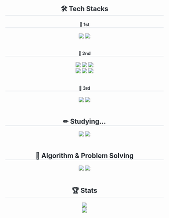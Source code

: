 <div align= "center">
    <h2 style="border-bottom: 1px solid #d8dee4; color: #282d33;"> 🛠️ Tech Stacks </h2>
    <div style="margin: 0 auto; text-align: center;" align= "center">
        <div>
            <h4 style="border-bottom: 1px solid #d8dee4; color: #282d33;"> 🥇 1st </h4>
            <img src="https://img.shields.io/badge/Python-3776AB?style=for-the-badge&logo=Python&logoColor=white">
            <img src="https://img.shields.io/badge/Java-007396?style=for-the-badge&logo=Java&logoColor=white">
        </div>
        <br>
        <div>
            <h4 style="border-bottom: 1px solid #d8dee4; color: #282d33;"> 🥈 2nd </h4>
            <img src="https://img.shields.io/badge/C++-00599C?style=for-the-badge&logo=C%2B%2B&logoColor=white">
            <img src="https://img.shields.io/badge/kotlin-%237F52FF?style=for-the-badge&logo=kotlin&logoColor=white">
            <img src="https://img.shields.io/badge/MariaDB-003545?style=for-the-badge&logo=mariadb&logoColor=white">
            <br>
            <img src="https://img.shields.io/badge/MySQL-4479A1?style=for-the-badge&logo=MySQL&logoColor=white">
            <img src="https://img.shields.io/badge/pandas-%23150458?style=for-the-badge&logo=pandas&logoColor=white">
            <img src="https://img.shields.io/badge/scikit--learn-%23F7931E?style=for-the-badge&logo=scikit-learn&logoColor=white">
        </div>
        <br>
        <div>
            <h4 style="border-bottom: 1px solid #d8dee4; color: #282d33;"> 🥉 3rd </h4>
            <img src="https://img.shields.io/badge/Linux-FCC624?style=for-the-badge&logo=Linux&logoColor=white">
            <img src="https://img.shields.io/badge/SciPy-%230C55A5?style=for-the-badge&logo=scipy&logoColor=white">
        </div>
    </div>
</div>
<br>
<div align= "center">
    <h2 style="border-bottom: 1px solid #d8dee4; color: #282d33;"> ✏ Studying... </h2>
    <img src="https://img.shields.io/badge/Javascript-F7DF1E?style=for-the-badge&logo=Javascript&logoColor=white">
    <img src="https://img.shields.io/badge/Spring Boot-6DB33F?style=for-the-badge&logo=Spring Boot&logoColor=white">
</div>
<br>
<div align= "center">
    <h2 style="border-bottom: 1px solid #d8dee4; color: #282d33;"> 🚀 Algorithm & Problem Solving </h2>
    <img src="http://mazassumnida.wtf/api/v2/generate_badge?boj=right5625">
    <img src="http://mazandi.herokuapp.com/api?handle=right5625&theme=warm">
</div>
<br>
<div align= "center"> 
    <h2 style="border-bottom: 1px solid #d8dee4; color: #282d33;"> 🏆 Stats </h2>
    <img src="https://github-readme-stats.vercel.app/api/top-langs/?username=right5625&layout=compact&bg_color=60,4a90e2,8e44ad&title_color=ffffff&text_color=ffffff">
    <br>
    <img src="https://github-readme-stats.vercel.app/api?username=right5625&bg_color=60,4a90e2,8e44ad&title_color=ffffff&text_color=ffffff">
</div>
